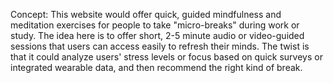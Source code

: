 Concept: This website would offer quick, guided mindfulness and meditation exercises for people to take "micro-breaks" during work or study. 
The idea here is to offer short, 2-5 minute audio or video-guided sessions that users can access easily to refresh their minds. 
The twist is that it could analyze users' stress levels or focus based on quick surveys or integrated wearable data, and then recommend the right kind of break.
